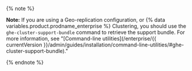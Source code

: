 {% note %}

**Note:** If you are using a Geo-replication configuration, or {% data variables.product.prodname_enterprise %} Clustering, you should use the `ghe-cluster-support-bundle` command to retrieve the support bundle. For more information, see "[Command-line utilities](/enterprise/{{ currentVersion }}/admin/guides/installation/command-line-utilities/#ghe-cluster-support-bundle)."

{% endnote %}

